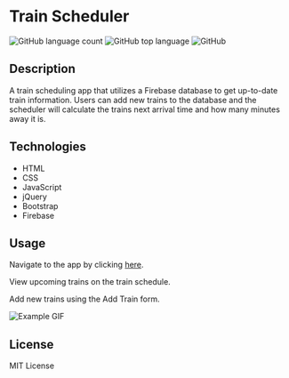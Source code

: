 # Train Scheduler
![GitHub language count](https://img.shields.io/github/languages/count/beckygold/TrainScheduler)
![GitHub top language](https://img.shields.io/github/languages/top/beckygold/TrainScheduler)
![GitHub](https://img.shields.io/github/license/beckygold/TrainScheduler)

## Description
A train scheduling app that utilizes a Firebase database to get up-to-date train information. Users can add new trains to the database and the scheduler will calculate the trains next arrival time and how many minutes away it is.

## Technologies
* HTML
* CSS
* JavaScript
* jQuery
* Bootstrap
* Firebase

## Usage
Navigate to the app by clicking [here](https://rebeccagoldstein.github.io/TrainScheduler/).

View upcoming trains on the train schedule.

Add new trains using the Add Train form.

![Example GIF](./assets/images/example.gif/)

## License
MIT License
